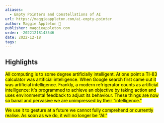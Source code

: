 ```yaml
---
aliases:
  - Empty Pointers and Constellations of AI
url: https://maggieappleton.com/ai-empty-pointer
author: Maggie Appleton 🧭
publisher: maggieappleton.com
order: -20221218143546
date: 2022-12-18
tags:
---
```


## Highlights
<mark>All computing is to some degree artificially intelligent. At one point a TI-83 calculator was artificial intelligence. When Google search first came out it was artificial intelligence. Frankly, a modern refrigerator counts as artificial intelligence: it's programmed to achieve an objective by taking action and uses environmental feedback to adjust its behaviour. These things are now so banal and pervasive we are unimpressed by their “intelligence.”</mark>

<mark>We use it to gesture at a future we cannot fully comprehend or currently realise. As soon as we do, it will no longer be “AI.”</mark>

